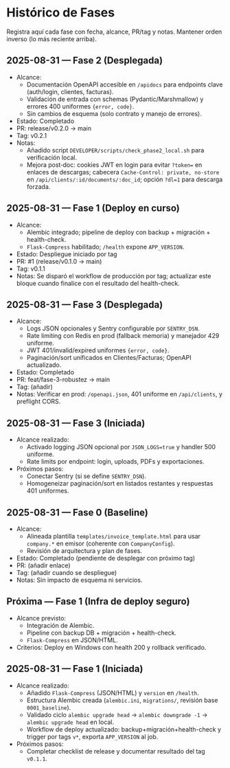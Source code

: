 # Histórico de Fases

Registra aquí cada fase con fecha, alcance, PR/tag y notas. Mantener orden inverso (lo más reciente arriba).

## 2025-08-31 — Fase 2 (Desplegada)
- Alcance:
  - Documentación OpenAPI accesible en `/apidocs` para endpoints clave (auth/login, clientes, facturas).
  - Validación de entrada con schemas (Pydantic/Marshmallow) y errores 400 uniformes `{error, code}`.
  - Sin cambios de esquema (solo contrato y manejo de errores).
- Estado: Completado
- PR: release/v0.2.0 → main
- Tag: v0.2.1
- Notas:
  - Añadido script `DEVELOPER/scripts/check_phase2_local.sh` para verificación local.
  - Mejora post‑doc: cookies JWT en login para evitar `?token=` en enlaces de descargas; cabecera `Cache-Control: private, no-store` en `/api/clients/:id/documents/:doc_id`; opción `?dl=1` para descarga forzada.

## 2025-08-31 — Fase 1 (Deploy en curso)
- Alcance:
  - Alembic integrado; pipeline de deploy con backup + migración + health-check.
  - `Flask-Compress` habilitado; `/health` expone `APP_VERSION`.
- Estado: Despliegue iniciado por tag
- PR: #1 (release/v0.1.0 → main)
- Tag: v0.1.1
- Notas: Se disparó el workflow de producción por tag; actualizar este bloque cuando finalice con el resultado del health-check.

## 2025-08-31 — Fase 3 (Desplegada)
- Alcance:
  - Logs JSON opcionales y Sentry configurable por `SENTRY_DSN`.
  - Rate limiting con Redis en prod (fallback memoria) y manejador 429 uniforme.
  - JWT 401/invalid/expired uniformes `{error, code}`.
  - Paginación/sort unificados en Clientes/Facturas; OpenAPI actualizado.
- Estado: Completado
- PR: feat/fase-3-robustez → main
- Tag: (añadir)
- Notas: Verificar en prod: `/openapi.json`, 401 uniforme en `/api/clients`, y preflight CORS.


## 2025-08-31 — Fase 3 (Iniciada)
- Alcance realizado:
  - Activado logging JSON opcional por `JSON_LOGS=true` y handler 500 uniforme.
  - Rate limits por endpoint: login, uploads, PDFs y exportaciones.
- Próximos pasos:
  - Conectar Sentry (si se define `SENTRY_DSN`).
  - Homogeneizar paginación/sort en listados restantes y respuestas 401 uniformes.

## 2025-08-31 — Fase 0 (Baseline)
- Alcance:
  - Alineada plantilla `templates/invoice_template.html` para usar `company.*` en emisor (coherente con `CompanyConfig`).
  - Revisión de arquitectura y plan de fases.
- Estado: Completado (pendiente de desplegar con próximo tag)
- PR: (añadir enlace)
- Tag: (añadir cuando se despliegue)
- Notas: Sin impacto de esquema ni servicios.

## Próxima — Fase 1 (Infra de deploy seguro)
- Alcance previsto:
  - Integración de Alembic.
  - Pipeline con backup DB + migración + health-check.
  - `Flask-Compress` en JSON/HTML.
- Criterios: Deploy en Windows con health 200 y rollback verificado.

## 2025-08-31 — Fase 1 (Iniciada)
- Alcance realizado:
  - Añadido `Flask-Compress` (JSON/HTML) y `version` en `/health`.
  - Estructura Alembic creada (`alembic.ini`, `migrations/`, revisión base `0001_baseline`).
  - Validado ciclo `alembic upgrade head` → `alembic downgrade -1` → `alembic upgrade head` en local.
  - Workflow de deploy actualizado: backup+migración+health-check y trigger por tags `v*`, exporta `APP_VERSION` al job.
- Próximos pasos:
  - Completar checklist de release y documentar resultado del tag `v0.1.1`.
